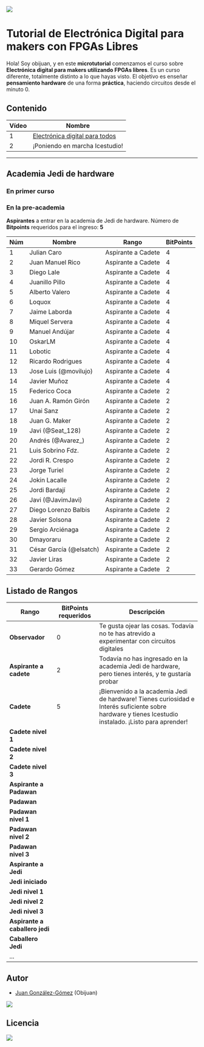 ![](https://github.com/Obijuan/digital-electronics-with-open-FPGAs-tutorial/raw/master/wiki/portada/alicia-maker.jpg)

# Tutorial de Electrónica Digital para makers con FPGAs Libres

Hola! Soy obijuan, y en este **microtutorial** comenzamos el curso sobre **Electrónica digital para makers utilizando FPGAs libres**. Es un curso diferente, totalmente distinto a lo que hayas visto. El objetivo es enseñar **pensamiento hardware** de una forma **práctica**, haciendo circuitos desde el minuto 0.

## Contenido

| Vídeo | Nombre  |
|-------|---------|
| 1 | [Electrónica digital para todos](https://github.com/Obijuan/digital-electronics-with-open-FPGAs-tutorial/wiki/Video-1:-Electr%C3%B3nica-digital-para-todos)    |
| 2 | ¡Poniendo en marcha Icestudio!   |


----------------------------------------------------
## Academia Jedi de hardware

### En primer curso

### En la pre-academia

**Aspirantes** a entrar en la academia de Jedi de hardware. Número de **Bitpoints** requeridos para el ingreso: **5**

|Núm|  Nombre               |  Rango             |  BitPoints |
|------|-----------------------|--------------------|------------|
|1     | Julian Caro           | Aspirante a Cadete | 4 |
|2     | Juan Manuel Rico      | Aspirante a Cadete | 4 |
|3     | Diego Lale            | Aspirante a Cadete | 4 |
|4     | Juanillo Pillo        | Aspirante a Cadete | 4 |
|5     | Alberto Valero        | Aspirante a Cadete | 4 |
|6     | Loquox                | Aspirante a Cadete | 4 |
|7     | Jaime Laborda         | Aspirante a Cadete | 4 |
|8     | Miquel Servera        | Aspirante a Cadete | 4 |
|9     | Manuel Andújar        | Aspirante a Cadete | 4 |
|10    | OskarLM               | Aspirante a Cadete | 4 |
|11    | Lobotic               | Aspirante a Cadete | 4 |
|12    | Ricardo Rodrigues     | Aspirante a Cadete | 4 |
|13    | Jose Luis (@movilujo) | Aspirante a Cadete | 4 |
|14    | Javier Muñoz          | Aspirante a Cadete | 4 |
|15    | Federico Coca         | Aspirante a Cadete | 2 |
|16    | Juan A. Ramón Girón   | Aspirante a Cadete | 2 |
|17    | Unai Sanz             | Aspirante a Cadete | 2 |
|18    | Juan G. Maker         | Aspirante a Cadete | 2 |
|19    | Javi (@Seat_128)      | Aspirante a Cadete | 2 |
|20    | Andrés (@Avarez_)     | Aspirante a Cadete | 2 |
|21    | Luis Sobrino Fdz.     | Aspirante a Cadete | 2 |
|22    | Jordi R. Crespo       | Aspirante a Cadete | 2 |
|23    | Jorge Turiel          | Aspirante a Cadete | 2 |
|24    | Jokin Lacalle         | Aspirante a Cadete | 2 |
|25    | Jordi Bardají         | Aspirante a Cadete | 2 |
|26    | Javi (@JavimJavi)     | Aspirante a Cadete | 2 |
|27    | Diego Lorenzo Balbis  | Aspirante a Cadete | 2 |
|28    | Javier Solsona        | Aspirante a Cadete | 2 |
|29    | Sergio Arciénaga      | Aspirante a Cadete | 2 |
|30    | Dmayoraru             | Aspirante a Cadete | 2 |
|31    | César García (@elsatch) | Aspirante a Cadete | 2 |
|32    | Javier Liras            | Aspirante a Cadete | 2 |
|33    | Gerardo Gómez           | Aspirante a Cadete | 2 |


## Listado de Rangos

| Rango          |  BitPoints requeridos  |  Descripción  |
|----------------|-------------|---------------|
| **Observador** |  0          | Te gusta ojear las cosas. Todavía no te has atrevido a experimentar con circuitos digitales
| **Aspirante a cadete** |  2  | Todavía no has ingresado en la academia Jedi de hardware, pero tienes interés, y te gustaría probar
| **Cadete**    |  5  |  ¡Bienvenido a la academia Jedi de hardware! Tienes curiosidad e Interés suficiente sobre hardware y tienes Icestudio instalado. ¡Listo para aprender!
| **Cadete nivel 1** |     |
| **Cadete nivel 2** |    |
| **Cadete nivel 3** |   |
| **Aspirante a Padawan** |  |
| **Padawan** | |
| **Padawan nivel 1** | | 
| **Padawan nivel 2** | |
| **Padawan nivel 3** | |
| **Aspirante a Jedi**| |
| **Jedi iniciado** |  |
| **Jedi nivel 1** |  |
| **Jedi nivel 2** |  |
| **Jedi nivel 3** |  |
| **Aspirante a caballero jedi** | |
| **Caballero Jedi** |  |
| ... |  |

## Autor

* [Juan González-Gómez](https://github.com/Obijuan) (Obijuan)

![](https://github.com/Obijuan/digital-electronics-with-open-FPGAs-tutorial/raw/master/wiki/portada/logos-urjc-gsyc-peloto-jderobot.png)

## Licencia

![](https://github.com/Obijuan/digital-electronics-with-open-FPGAs-tutorial/raw/master/wiki/portada/attribution-share-alike-creative-commons-license.png)

